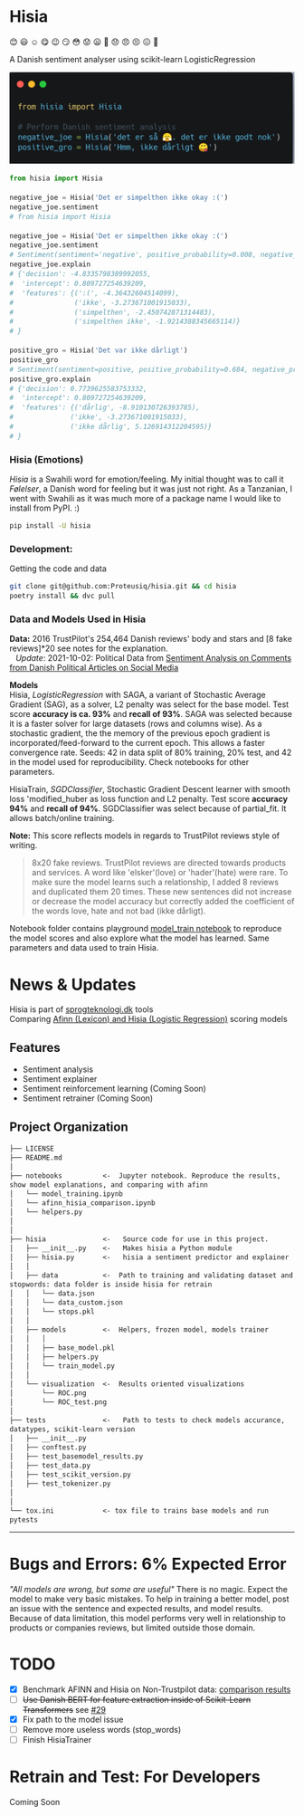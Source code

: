 Hisia
==============================

:blush: :smiley: :relaxed: :yum: :wink: :smirk: :flushed: :worried: :frowning: :triumph: :disappointed: :angry: :persevere: :confounded: :shit: 


A Danish sentiment analyser using scikit-learn LogisticRegression

![hisia cover](cover_image.png)

```python
from hisia import Hisia

negative_joe = Hisia('Det er simpelthen ikke okay :(')
negative_joe.sentiment
# from hisia import Hisia

negative_joe = Hisia('Det er simpelthen ikke okay :(')
negative_joe.sentiment
# Sentiment(sentiment='negative', positive_probability=0.008, negative_probability=0.992)
negative_joe.explain
# {'decision': -4.8335798389992055,
#  'intercept': 0.809727254639209,
#  'features': {(':(', -4.36432604514099),
#               ('ikke', -3.273671001915033),
#               ('simpelthen', -2.450742871314483),
#               ('simpelthen ikke', -1.9214388345665114)}
# }

positive_gro = Hisia('Det var ikke dårligt')
positive_gro
# Sentiment(sentiment=positive, positive_probability=0.684, negative_probability=0.316)
positive_gro.explain
# {'decision': 0.7739625583753332,
#  'intercept': 0.809727254639209,
#  'features': {('dårlig', -8.910130726393785),
#              ('ikke', -3.273671001915033),
#              ('ikke dårlig', 5.126914312204595)}
# }

```
### Hisia (Emotions)
_Hisia_ is a Swahili word for emotion/feeling. My initial thought was to call it _Følelser_, a Danish word for feeling but it was just not right. As a Tanzanian, I went with Swahili as it was much more of a package name I would like to install from PyPI. :) 

```bash
pip install -U hisia
```

### Development:
Getting the code and data
```bash
git clone git@github.com:Proteusiq/hisia.git && cd hisia
poetry install && dvc pull 
```

### Data and Models Used in Hisia

**Data:** 2016 TrustPilot's 254,464 Danish reviews' body and stars and [8 fake reviews]*20 see notes for the explanation.<br>
&ensp; _Update_: 2021-10-02: Political Data from [Sentiment Analysis on Comments from Danish Political Articles on Social Media](https://github.com/steffan267/Sentiment-Analysis-on-Danish-Social-Media)

**Models**<br>
Hisia, _LogisticRegression_ with SAGA, a variant of Stochastic Average Gradient (SAG), as a solver, L2 penalty was select for the base model. Test score **accuracy is ca. 93%** and **recall of 93%**. SAGA was selected because it is a faster solver for large datasets (rows and columns wise). As a stochastic gradient, the the memory of the previous epoch gradient is incorporated/feed-forward to the current epoch. This allows a faster convergence rate. Seeds: 42 in data split of 80% training, 20% test, and 42 in the model used for reproducibility. Check notebooks for other parameters.

HisiaTrain, _SGDClassifier_, Stochastic Gradient Descent learner with smooth loss 'modified_huber as loss function and L2 penalty. Test score **accuracy 94%** and **recall of 94%**. SGDClassifier was select because of partial_fit. It allows batch/online training.

**Note:** This score reflects models in regards to TrustPilot reviews style of writing.<br>
 > 8x20 fake reviews. TrustPilot reviews are directed towards products and services. A word like 'elsker'(love) or 'hader'(hate) were rare. To make sure the model learns such a relationship, I added 8 reviews and duplicated them 20 times. These new sentences did not increase or decrease the model accuracy but correctly added the coefficient of the words love, hate and not bad (ikke dårligt). 

Notebook folder contains playground [model_train notebook](https://github.com/Proteusiq/hisia/blob/master/notebooks/model_training.ipynb) to reproduce the model scores and also explore what the model has learned. Same parameters and data used to train Hisia.


# News & Updates

Hisia is part of [sprogteknologi.dk](https://sprogteknologi.dk/dataset/hisia) tools <br>
Comparing [Afinn (Lexicon) and Hisia (Logistic Regression)](https://github.com/Proteusiq/hisia/blob/master/notebooks/afinn_hisia_comparison.ipynb) scoring models


Features
--------
- Sentiment analysis
- Sentiment explainer
- Sentiment reinforcement learning (Coming Soon)
- Sentiment retrainer (Coming Soon)



Project Organization
------------

    ├── LICENSE
    ├── README.md         
    │
    ├── notebooks          <-  Jupyter notebook. Reproduce the results, show model explanations, and comparing with afinn
    │   └── model_training.ipynb
    │   └── afinn_hisia_comparison.ipynb
    │   └── helpers.py          
    │                         
    │
    ├── hisia              <-   Source code for use in this project.
    │   ├── __init__.py    <-   Makes hisia a Python module
    │   ├── hisia.py       <-   hisia a sentiment predictor and explainer
    │   │
    │   ├── data           <-  Path to training and validating dataset and stopwords: data folder is inside hisia for retrain
    │   │   └── data.json
    │   │   └── data_custom.json
    │   │   └── stops.pkl
    │   │
    │   ├── models         <-  Helpers, frozen model, models trainer
    │   │   │                 
    │   │   ├── base_model.pkl
    │   │   ├── helpers.py
    │   │   └── train_model.py
    │   │
    │   └── visualization  <-  Results oriented visualizations
    │       └── ROC.png
    │       └── ROC_test.png
    │
    ├── tests              <-   Path to tests to check models accurance, datatypes, scikit-learn version
    │   ├── __init__.py
    │   ├── conftest.py
    │   ├── test_basemodel_results.py
    │   ├── test_data.py
    │   ├── test_scikit_version.py
    │   ├── test_tokenizer.py  
    │
    │
    └── tox.ini            <- tox file to trains base models and run pytests


--------
# Bugs and Errors: 6% Expected Error
_"All models are wrong, but some are useful"_ There is no magic. Expect the model to make very basic mistakes. To help in training a better model, post an issue with the sentence and expected results, and model results. Because of data limitation, this model performs very well in relationship to products or companies reviews, but limited outside those domain.


# TODO
- [X] Benchmark AFINN and Hisia on Non-Trustpilot data: [comparison results](https://github.com/Proteusiq/hisia/blob/master/notebooks/afinn_hisia_comparison.ipynb)
- [ ] <s>Use Danish BERT for feature extraction inside of Scikit-Learn Transformers</s> see [#29](https://github.com/Proteusiq/hisia/issues/29)
- [X] Fix path to the model issue
- [ ] Remove more useless words (stop_words)
- [ ] Finish HisiaTrainer

# Retrain and Test: For Developers
Coming Soon
